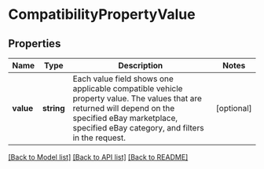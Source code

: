 # CompatibilityPropertyValue

## Properties
Name | Type | Description | Notes
------------ | ------------- | ------------- | -------------
**value** | **string** | Each value field shows one applicable compatible vehicle property value. The values that are returned will depend on the specified eBay marketplace, specified eBay category, and filters in the request. | [optional] 

[[Back to Model list]](../../README.md#documentation-for-models) [[Back to API list]](../../README.md#documentation-for-api-endpoints) [[Back to README]](../../README.md)

